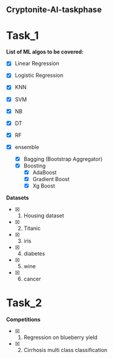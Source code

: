 ﻿## Cryptonite-AI-taskphase

# Task_1

**List of ML algos to be covered:**
- [x] Linear Regression

- [x] Logistic Regression
- [x] KNN 
- [x] SVM 
- [x] NB 
- [x] DT 
- [x] RF 
- [x] ensemble 
     - [x] Bagging (Bootstrap Aggregator)
     - [x] Boosting
       - [x] AdaBoost
       - [x] Gradient Boost
       - [x] Xg Boost

**Datasets**

- [x] 1. Housing dataset
- [x] 2. Titanic
- [x] 3. iris
- [x] 4. diabetes
- [x] 5. wine 
- [x] 6. cancer

# Task_2

**Competitions**
- [x] 1. Regression on blueberry yield
- [x] 2. Cirrhosis multi class classification

